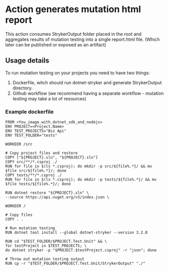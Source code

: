 # Action generates mutation html report

This action consumes StrykerOutput folder placed in the root and aggregates results of mutation
testing into a single report.html file. (Which later can be published or exposed as an artifact)

## Usage details

To run mutation testing on your projects you need to have two things:
1. Dockerfile, witch should run dotnet-stryker and generate StrykerOutput directory.
2. Github workflow (we recommend having a separate workflow - mutation testing may take a lot of resources)

### Example dockerfile
```
FROM <You_image_with_dotnet_sdk_and_nodejs>
ENV PROJECT=<Project.Name>
ENV TEST_PROJECTS="Biz Api"
ENV TEST_FOLDER="tests"

WORKDIR /src

# Copy project files and restore
COPY ["${PROJECT}.sln", "${PROJECT}.sln"]
COPY src/**/*.csproj ./
RUN for file in $(ls *.csproj); do mkdir -p src/${file%.*}/ && mv $file src/${file%.*}/; done
COPY tests/**/*.csproj ./
RUN for file in $(ls *.csproj); do mkdir -p tests/${file%.*}/ && mv $file tests/${file%.*}/; done

RUN dotnet restore "${PROJECT}.sln" \
--source https://api.nuget.org/v3/index.json \

WORKDIR /

# Copy files
COPY . .

# Run mutation testing
RUN dotnet tool install --global dotnet-stryker --version 3.2.0

RUN cd "$TEST_FOLDER/$PROJECT.Test.Unit" && \
for testProject in $TEST_PROJECTS; \
do dotnet stryker -p "$PROJECT.$testProject.csproj" -r "json"; done

# Throw out mutation testing output
RUN cp -r "$TEST_FOLDER/$PROJECT.Test.Unit/StrykerOutput" "./"

```
